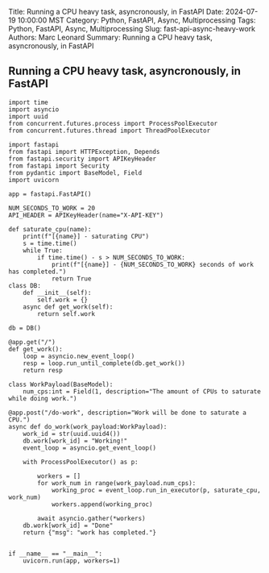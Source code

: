Title: Running a CPU heavy task, asyncronously, in FastAPI
Date: 2024-07-19 10:00:00 MST
Category: Python, FastAPI, Async, Multiprocessing
Tags: Python, FastAPI, Async, Multiprocessing
Slug: fast-api-async-heavy-work
Authors: Marc Leonard
Summary: Running a CPU heavy task, asyncronously, in FastAPI

## Running a CPU heavy task, asyncronously, in FastAPI

    import time
    import asyncio
    import uuid
    from concurrent.futures.process import ProcessPoolExecutor
    from concurrent.futures.thread import ThreadPoolExecutor
    
    import fastapi
    from fastapi import HTTPException, Depends
    from fastapi.security import APIKeyHeader
    from fastapi import Security
    from pydantic import BaseModel, Field
    import uvicorn
    
    app = fastapi.FastAPI()
    
    NUM_SECONDS_TO_WORK = 20
    API_HEADER = APIKeyHeader(name="X-API-KEY")
    
    def saturate_cpu(name):
        print(f"[{name}] - saturating CPU")
        s = time.time()
        while True:
            if time.time() - s > NUM_SECONDS_TO_WORK:
                print(f"[{name}] - {NUM_SECONDS_TO_WORK} seconds of work has completed.")
                return True
    class DB:
        def __init__(self):
            self.work = {}
        async def get_work(self):
            return self.work
    
    db = DB()
    
    @app.get("/")
    def get_work():
        loop = asyncio.new_event_loop()
        resp = loop.run_until_complete(db.get_work())
        return resp
    
    class WorkPayload(BaseModel):
        num_cps:int = Field(1, description="The amount of CPUs to saturate while doing work.")
        
    @app.post("/do-work", description="Work will be done to saturate a CPU.")
    async def do_work(work_payload:WorkPayload):
        work_id = str(uuid.uuid4())
        db.work[work_id] = "Working!"
        event_loop = asyncio.get_event_loop()
    
        with ProcessPoolExecutor() as p:
    
            workers = []
            for work_num in range(work_payload.num_cps):
                working_proc = event_loop.run_in_executor(p, saturate_cpu, work_num)
                workers.append(working_proc)
    
            await asyncio.gather(*workers)
        db.work[work_id] = "Done"
        return {"msg": "work has completed."}
    
    
    if __name__ == "__main__":
        uvicorn.run(app, workers=1)
    
